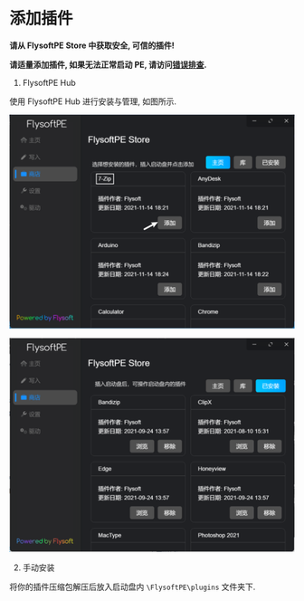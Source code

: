 # 添加插件

**请从 FlysoftPE Store 中获取安全, 可信的插件!**

**请适量添加插件, 如果无法正常启动 PE, 请访问[错误排查](zh/faq/error).**

1. FlysoftPE Hub

使用 FlysoftPE Hub 进行安装与管理, 如图所示.

![](.\img\hub_store.png)

![](.\img\hub_installed.png)

2. 手动安装

将你的插件压缩包解压后放入启动盘内 `\FlysoftPE\plugins` 文件夹下.
